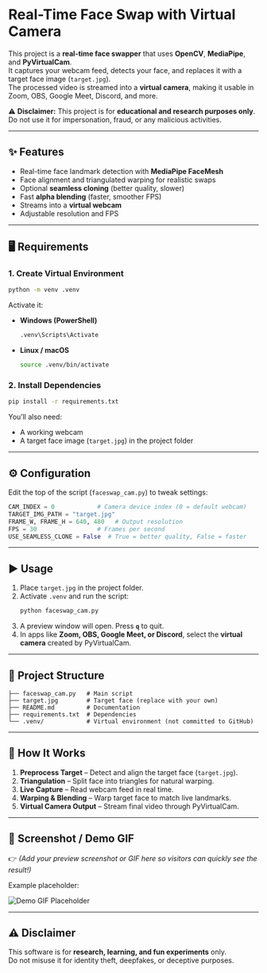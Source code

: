 # Real-Time Face Swap with Virtual Camera  

This project is a **real-time face swapper** that uses **OpenCV**, **MediaPipe**, and **PyVirtualCam**.  
It captures your webcam feed, detects your face, and replaces it with a target face image (`target.jpg`).  
The processed video is streamed into a **virtual camera**, making it usable in Zoom, OBS, Google Meet, Discord, and more.  

⚠️ **Disclaimer:** This project is for **educational and research purposes only**. Do not use it for impersonation, fraud, or any malicious activities.  

---

## ✨ Features  
- Real-time face landmark detection with **MediaPipe FaceMesh**  
- Face alignment and triangulated warping for realistic swaps  
- Optional **seamless cloning** (better quality, slower)  
- Fast **alpha blending** (faster, smoother FPS)  
- Streams into a **virtual webcam**  
- Adjustable resolution and FPS  

---

## 🖥️ Requirements  

### 1. Create Virtual Environment  
```bash
python -m venv .venv
```

Activate it:  
- **Windows (PowerShell)**  
  ```bash
  .venv\Scripts\Activate
  ```  
- **Linux / macOS**  
  ```bash
  source .venv/bin/activate
  ```

### 2. Install Dependencies  
```bash
pip install -r requirements.txt
```

You’ll also need:  
- A working webcam  
- A target face image (`target.jpg`) in the project folder  

---

## ⚙️ Configuration  
Edit the top of the script (`faceswap_cam.py`) to tweak settings:  

```python
CAM_INDEX = 0            # Camera device index (0 = default webcam)
TARGET_IMG_PATH = "target.jpg"
FRAME_W, FRAME_H = 640, 480   # Output resolution
FPS = 30                 # Frames per second
USE_SEAMLESS_CLONE = False  # True = better quality, False = faster
```

---

## ▶️ Usage  
1. Place `target.jpg` in the project folder.  
2. Activate `.venv` and run the script:  
   ```bash
   python faceswap_cam.py
   ```  
3. A preview window will open. Press **`q`** to quit.  
4. In apps like **Zoom, OBS, Google Meet, or Discord**, select the **virtual camera** created by PyVirtualCam.  

---

## 📂 Project Structure  
```
├── faceswap_cam.py   # Main script
├── target.jpg        # Target face (replace with your own)
├── README.md         # Documentation
├── requirements.txt  # Dependencies
└── .venv/            # Virtual environment (not committed to GitHub)
```

---

## 🔧 How It Works  
1. **Preprocess Target** – Detect and align the target face (`target.jpg`).  
2. **Triangulation** – Split face into triangles for natural warping.  
3. **Live Capture** – Read webcam feed in real time.  
4. **Warping & Blending** – Warp target face to match live landmarks.  
5. **Virtual Camera Output** – Stream final video through PyVirtualCam.  

---

## 🎥 Screenshot / Demo GIF  
👉 *(Add your preview screenshot or GIF here so visitors can quickly see the result!)*  

Example placeholder:  

![Demo GIF Placeholder](docs/demo.gif)  

---

## ⚠️ Disclaimer  
This software is for **research, learning, and fun experiments** only.  
Do not misuse it for identity theft, deepfakes, or deceptive purposes.  
